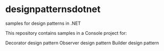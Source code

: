 # designpatternsdotnet
samples for design patterns in .NET

This repository contains samples in a Console project for:

Decorator design pattern
Observer design pattern
Builder design pattern
